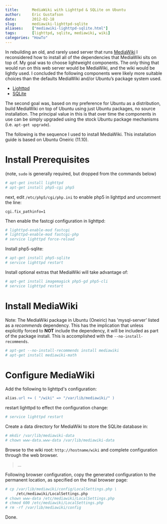 ```yaml
---
title:      MediaWiki with Lighttpd & SQLite on Ubuntu
author:     Eric Gustafson
date:       2012-02-18
slug:       mediawiki-lighttpd-sqlite
aliases:    ["mediawiki-lighttpd-sqlite.html"]
tags:       [lighttpd, sqlite, mediawiki, wiki]
categories: "HowTo"
---
```


In rebuilding an old, and rarely used server that runs [MediaWiki](https://www.mediawiki.org/) I
reconsidered how to install all of the dependencies that MediaWiki
sits on top of. My goal was to choose lightweight components. The only
thing that would run on this web server would be MediaWiki, and the
wiki would be lightly used. I concluded the following components were
likely more suitable choices than the defaults MediaWiki and/or
Ubuntu’s package system used.

* [Lighttpd](http://www.lighttpd.net/)
* [SQLite](https://www.sqlite.org)

The second goal was, based on my preference for Ubuntu as a
distribution, build MediaWiki on top of Ubuntu using just Ubuntu
packages, no source installation. The principal value in this is that
over time the components in use can be simply upgraded using the stock
Ubuntu package mechanisms (i.e. `apt-get upgrade`).

The following is the sequence I used to install MediaWiki. This
installation guide is based on Ubuntu Oneiric (11.10).

# Install Prerequisites

(note, `sudo` is generally required, but dropped from the commands
below)

```sh
# apt-get install lighttpd
# apt-get install php5-cgi php5
```

next, edit ``/etc/php5/cgi/php.ini`` to enable php5 in lighttpd and
uncomment the line:

```
cgi.fix_pathinfo=1
```

Then enable the fastcgi configuration in lighttpd:

```sh
# lighttpd-enable-mod fastcgi
# lighttpd-enable-mod fastcgi-php
# service lighttpd force-reload
```

Install php5-sqlite:

```sh
# apt-get install php5-sqlite
# service lighttpd restart
```

Install optional extras that MediaWiki will take advantage of:

```sh
# apt-get install imagemagick php5-gd php5-cli
# service lighttpd restart
```

# Install MediaWiki

Note: The MediaWiki package in Ubuntu (Oneiric) has 'mysql-server’
listed as a *recommends* dependency. This has the implication that
unless explicitly forced to **NOT** include the dependency, it will be
included as part of the package install. This is accomplished with the
``--no-install-recommends``.

```sh
# apt-get --no-install-recommends install mediawiki
# apt-get install mediawiki-math
```

# Configure MediaWiki

Add the following to lighttpd's configuration:

```apache
alias.url += ( "/wiki" => "/var/lib/mediawiki/" )
```

restart lighttpd to effect the configuration change:

```sh
# service lighttpd restart
```

Create a data directory for MediaWiki to store the SQLite database in:

```sh
# mkdir /var/lib/mediawiki-data
# chown www-data.www-data /var/lib/mediawiki-data
```

Browse to the wiki root: ``http://hostname/wiki`` and complete
configuration through the web browser.

>
>  \.\.\.
>

Following browser configuration, copy the generated configuration to
the permanent location, as specified on the final browser page:

```sh
# cp /var/lib/mediawiki/config/LocalSettings.php \
     /etc/mediawiki/LocalSettings.php
# chown www-data /etc/mediawiki/LocalSettings.php
# chmod 600 /etc/mediawiki/LocalSettings.php
# rm -rf /var/lib/mediawiki/config
```

Done.
